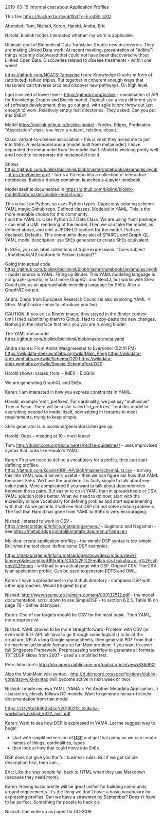 2019-03-15 Informal chat about Application Profiles

This file: https://hackmd.io/3ynk1SvfTq-E-gd8hilcXQ

Attended: Tom, Nishad, Karen, Harold, Andra, Eric

Harold: Biolink model.  Interested whether my work is applicable.

Ultimate goal of Biomedical Data Translator.  Enable new discoveries.  They are making Linked Data work!  At recent meeting, presentation of "tidbits": things recently discovered that could not have been discovered without Linked Open Data.  Discoveries related to disease treatments - within one week!

https://github.com/NCATS-Tangerine team: Knowledge Graphs in form of (attributed) reified triples.  Put together in coherent enough ways that reasoners can traverse arcs and discover new pathways.  On high level.

I got involved at lower level - https://github.com/biolink - combination of API for Knowledge Graphs and Biolink model.  Typical: use a very different style of software development: they go out and, with agile idiom: throw out just enough to work.  Relatively empty test directories.  They asked: Can you put into ShEx?

Model https://biolink.github.io/biolink-model - Nodes, Edges, Predicates.  "Association" class: you have a subject, relation, object.

Class: variant-to-disease association - this is what they asked me to put into ShEx.  A metamodel and a [model built from metamodel].  I have separated the metamodel from the model itself.  Model is working pretty well and I need to incorporate the metamodel into it.

Shows https://github.com/biolink/biolinkml/blob/master/notebooks/examples.ipynb . 
https://mybinder.org/ - turns a Git repo into a collection of interactive notebooks.  Builds a docker container, launches a Jupyter notebook.

Model itself is documented in https://github.com/biolink/biolink-model/blob/master/biolink-model.yaml

This is built on Python, so uses Python types.  Capricious coloring scheme. YAML magic Github repo.  Defined classes.  Modeled in YAML.  This is the more readable choice for this community.  
I pull the YAML in.  Uses Python 3.7 Data Class.  We are using Yuml package - can emit a UML rendering of the model.  Then we can take the model, as defined above, and emit a JSON-LD context for the model.  Prefixes declared.  Defaults.  This community does alot of SPARQL and Graph-QL.  YAML model description: use ShEx generator to create ShEx equivalent.

In ShEx, you can label collections of triple expressions.  "Does subject ../notebooks/42 conform to Person (shape)?"

Going into actual code https://github.com/biolink/biolinkml/blob/master/notebooks/examples.ipynb - model source is YAML.  Firing up Binder.  This YAML modeling language is not graph-specific, in fact more GraphQL and Neo4J, but works with ShEx.  Could give us an approachable modeling language for ShEx.  Also a GraphVIZ output.

Andra: Diego from European Research Council is also exploring YAML => ShEx.  Might make sense to introduce you two.  

CAUTION: If you edit a Binder image, they stayed in the Binder context - until I tried submitting them to Github.  Had to copy-paste the new changes.  Nothing in the interface that tells you you are running binder.

The YAML metamodel https://github.com/biolink/biolinkml/blob/master/meta.yaml

Andra shares:
From Andra Waagmeester to Everyone: (02:41 PM)
https://wikidata-shex.wmflabs.org/wiki/Main_Page 
 https://wikidata-shex.wmflabs.org/wiki/Schema:O20
 https://wikidata-shex.wmflabs.org/wiki/Special:SchemaText/O20
 
Harold shows: 
    values_from:
      - IMEX
      - BioGrid

We are generating GraphQL and ShEx.

Karen: I am interested in how you express constraints in YAML.

Harold: example 'emit_prefixes'. For cardinality, we just say "multivalue" True or False.  There will be a slot called 'id_prefixes'.  I cut this model to everything needed to model itself, now adding in features to meet requirements, trying to keep simple.

ShEx generator is in biolinkml/generators/shexgen.py.

Harold: Oops - meeting at 10 - must leave!

Tom: http://dublincore.org/documents/profile-guidelines/ - uses improvised syntax that looks like Harold's YAML.

Karen: First we need to define a vocabulary for a profile, then can start defining profiles.  
https://github.com/kcoyle/RDF-AP/blob/master/schemaList.csv - turning this into YAML would be very useful - then we can figure out how that YAML becomes ShEx.  We have the problem: it is fairly simple to talk about key-value pairs.  More complicated if you want to talk about dependencies between those pairs.  But easier to do in YAML than in spreadsheets or CSV.  YAML solution looks better.  What we need to do now: start with the incredibly simple vocabulary for defining profiles and start experimenting with that.  As we get into it will see that DSP did not solve certain problems.  The fact that Harold has gone from YAML to ShEx is very encouraging.

Nishad: I started to work in CSV - https://metabridge.jp/infolib/metabridge/menu/ - Sugimoto and Nagamori - see https://metabridge.jp/infolib/metabridge/menu/?lang=en

My idea: create application profiles - the simple DSP syntax is _too_ simple.  But what the tool does: define some DSP examples. 

https://metabridge.jp/infolib/metabridge/show/description/view/?lang=en&descriptionURI=http%3A%2F%2Fmdlab.slis.tsukuba.ac.jp%2Fschema%2Fdmm - will lead to an actual page with DSP.  Original CSV.  The CSV is an application profile.  Can be used to generate RDFS and OWL.

Karen: I have a spreadsheet in my Github directory - compares DSP with other approaches.  Would be great to put 

Nishad: http://www.soumu.go.jp/main_content/000132512.pdf - the model documentation, scroll down to see SimpleDSP - to section 6.2.5.  Table 16 on page 76 - define datatypes.  

Karen: One of our targets should be CSV for the most basic. Then YAML, more expressive.

Nishad: YAML proved to be more straightforward.  Problem with CSV (or even with RDF AP): all have to go through some logical () to build the structure.  DPLA using Google spreadsheets, then generate PDF from that - no machine-actionable formats so far.  Main problem: if you want to cover full Singapore Framework.  Preprocessing workflow to generate all formats.  TXT2DSP slides from 2007 - used a simplified text.  

Pete Johnston's http://dcpapers.dublincore.org/pubs/article/view/836/832 

Also the MoinMoin wiki syntax - http://dublincore.org/specifications/dublin-core/dsp-wiki-syntax (will become active in next week or two)

Nishad: I made my own YAML (YAMA = Yet Another Metadata Application...) - based on, closely follows DC models.  Want to generate human-friendly documentation from that model.

https://cl.ly/8e3686354ccf/20190212_tsukuba-workshop_nishad_v022_mail.pdf

Karen: Want to see how DSP is expressed in YAMA.  Let me suggest way to begin: 
* start with simplified version of [DSP](http://dublincore.org/documents/dc-dsp/) and get that going so we can create names of things, cardinalities, types
* then look at how that could move into ShEx.

DSP does not give you the full business rules.  But if we get simple description first, then can...

Eric: Like the way people fall back to HTML when they use Markdown (because they need more).

Karen: Having basic profile will be great unifier for building community around requirements.  It's the thing we don't have: a basic vocabulary for expressing profiles.
Can we have a strawman by September?  Doesn't have to be perfect.  Something for people to hack on.

Nishad: Can write up as paper for DC-2019.
